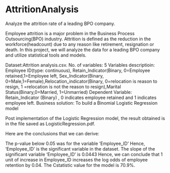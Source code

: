 # AttritionAnalysis
Analyze the attrition rate of a leading BPO company.

Employee attrition is a major problem in the Business Process Outsourcing(BPO) industry. Attrition is defined as the 
reduction in the workforce(headcount) due to any reason like retirement, resignation or death.  In this project, we will 
analyze the data for a leading BPO company and utilize statistical tools and models.

Dataset:Attrition analysis.csv. 
No. of variables: 5
Variables descriptioin: Employee ID(type: continuous), Retain_Indicator(Binary,  0=Employee retained,1=Employee left, Sex_Indicator(Binary, 0=Male,1=Female),Relocation_indicator(Binary, 0=relocation is reason to resign, 1 =relocation 				 is not the reason to resign),Marital Status(Binary,0=Married, 1=Unmarried)
Dependent Variable:	Retain_Indicator (Binary)  , 0 indicates employee retained and 1 indicates employee left.
Business solution: 		 To build a Binomial Logistic Regression model 



Post implementation of the Logistic Regression model, the result obtained is in the file saved as LogisticRegression.pdf.

Here are the conclusions that we can derive:

The p-value below 0.05 was for the variable ‘Employee_ID’
Hence, ‘Employee_ID’ is the significant variable in the dataset.
The slope of the significant variable ‘Employee_ID’ is 0.0443
Hence, we can conclude that 1 unit of increase in Employee_ID increases the log odds of employee 
retention by 0.04.
The Cstatistic value for the model is 70.9%.  
